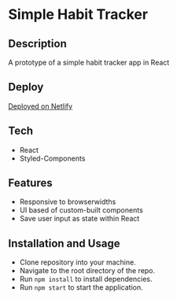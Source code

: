 # Simple Habit Tracker

## Description
A prototype of a simple habit tracker app in React

## Deploy
[Deployed on Netlify](https://pk-habit-tracker.netlify.app/)

## Tech
- React
- Styled-Components

## Features
- Responsive to browserwidths
- UI based of custom-built components
- Save user input as state within React

## Installation and Usage
- Clone repository into your machine.
- Navigate to the root directory of the repo.
- Run ```npm install``` to install dependencies.
- Run ```npm start``` to start the application.